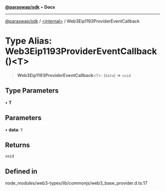 [**@paraswap/sdk**](../../README.md) • **Docs**

***

[@paraswap/sdk](../../globals.md) / [\<internal\>](../README.md) / Web3Eip1193ProviderEventCallback

# Type Alias: Web3Eip1193ProviderEventCallback()\<T\>

> **Web3Eip1193ProviderEventCallback**\<`T`\>: (`data`) => `void`

## Type Parameters

• **T**

## Parameters

• **data**: `T`

## Returns

`void`

## Defined in

node\_modules/web3-types/lib/commonjs/web3\_base\_provider.d.ts:17
